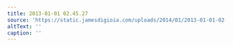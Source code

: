 ```yaml
---
title: 2013-01-01 02.45.27
source: 'https://static.jamesdigioia.com/uploads/2014/01/2013-01-01-02-45-27-scaled.jpg'
altText: ''
caption: ''
---
```


